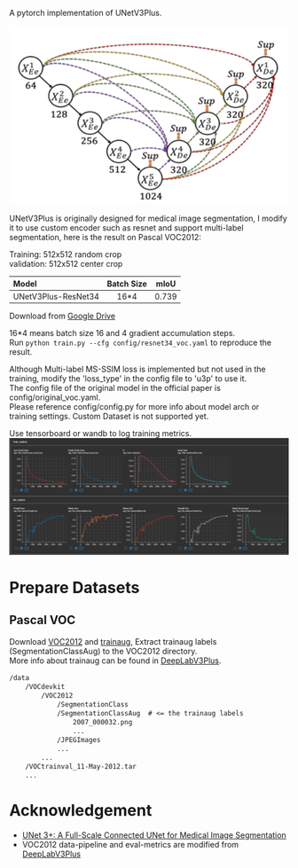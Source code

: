 

A pytorch implementation of UNetV3Plus.  

![](assets/arch.png)

UNetV3Plus is originally designed for medical image segmentation, I modify it to use custom encoder such as resnet and support multi-label segmentation, here is the result on Pascal VOC2012:

Training: 512x512 random crop  
validation: 512x512 center crop

|  Model          | Batch Size  |  mIoU        |
| :--------        | :-------------: | :----:   | 
| UNetV3Plus-ResNet34       | 16*4      |   0.739     |

  
Download from [Google Drive](https://drive.google.com/drive/folders/17fRLtYMA2LZdL7QDr7OF76uhN9GIK5uP?usp=sharing)

16*4 means batch size 16 and 4 gradient accumulation steps.  
Run ```python train.py --cfg config/resnet34_voc.yaml``` to reproduce the result.   

Although Multi-label MS-SSIM loss is implemented but not used in the training, modify the 'loss_type' in the config file to 'u3p' to use it.   
The config file of the original model in the official paper is config/original_voc.yaml.   
Please reference config/config.py for more info about model arch or training settings. Custom Dataset is not supported yet.  

Use tensorboard or wandb to log training metrics.  
![](assets/logging.png)


# Prepare Datasets
## Pascal VOC
Download [VOC2012](http://host.robots.ox.ac.uk/pascal/VOC/voc2012/VOCtrainval_11-May-2012.tar) and [trainaug](https://www.dropbox.com/s/oeu149j8qtbs1x0/SegmentationClassAug.zip?dl=0), 
Extract trainaug labels (SegmentationClassAug) to the VOC2012 directory.  
More info about trainaug can be found in [DeepLabV3Plus](https://github.com/VainF/DeepLabV3Plus-Pytorch/blob/master/README.md).  

```
/data
    /VOCdevkit  
        /VOC2012
            /SegmentationClass
            /SegmentationClassAug  # <= the trainaug labels
                2007_000032.png
                ...
            /JPEGImages
            ...
        ...
    /VOCtrainval_11-May-2012.tar
    ...
```

# Acknowledgement
* [UNet 3+: A Full-Scale Connected UNet for Medical Image Segmentation](https://arxiv.org/abs/2004.08790)
* VOC2012 data-pipeline and eval-metrics are modified from  [DeepLabV3Plus](https://github.com/VainF/DeepLabV3Plus-Pytorch)
